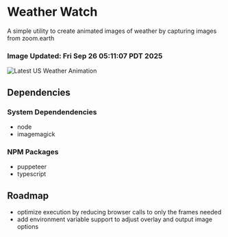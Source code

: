 # Weather Watch

A simple utility to create animated images of weather by capturing images from zoom.earth

### Image Updated: Fri Sep 26 05:11:07 PDT 2025

![Latest US Weather Animation](animations/2025-09-26.webp)

## Dependencies
### System Dependendencies
* node
* imagemagick
### NPM Packages
* puppeteer
* typescript

## Roadmap
* optimize execution by reducing browser calls to only the frames needed
* add environment variable support to adjust overlay and output image options
